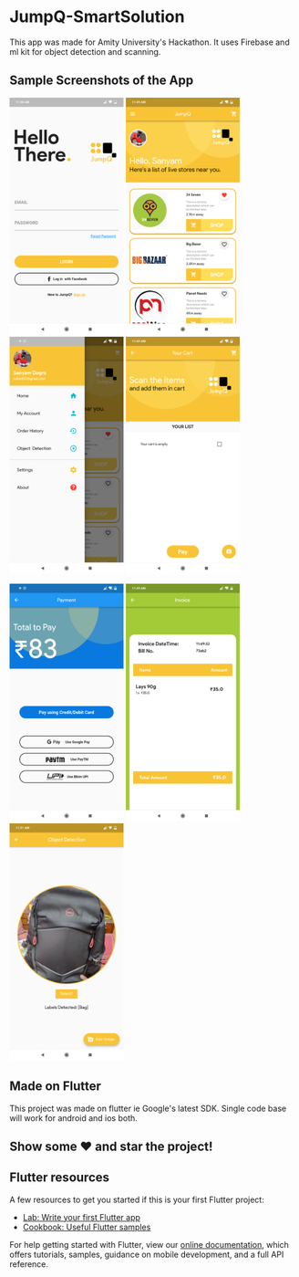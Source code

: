 # JumpQ-SmartSolution

This app was made for Amity University's Hackathon. It uses Firebase and ml kit for object detection and scanning.

## Sample Screenshots of the App
<p float="left">
  <img src="screenshots/loginPage.png" width="200" />
  <img src="screenshots/landingPage.png" width="200" /> 
  <img src="screenshots/drawer.png" width="200" />
  <img src="screenshots/scan.png" width="200" />
</p>
<p float="left">
  <img src="screenshots/paymentScreen.png" width="200" />
  <img src="screenshots/invoice.png" width="200" />
  <img src="screenshots/objectDetection.png" width="200" /> 
</p>

## Made on Flutter

This project was made on flutter ie Google's latest SDK. Single code base will work for android and ios both.

## Show some ❤️ and star the project!

## Flutter resources

A few resources to get you started if this is your first Flutter project:

- [Lab: Write your first Flutter app](https://flutter.io/docs/get-started/codelab)
- [Cookbook: Useful Flutter samples](https://flutter.io/docs/cookbook)

For help getting started with Flutter, view our 
[online documentation](https://flutter.io/docs), which offers tutorials, 
samples, guidance on mobile development, and a full API reference.
